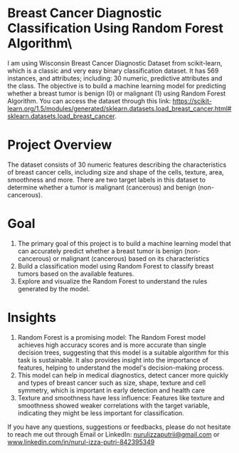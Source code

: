 # Breast Cancer Diagnostic Classification Using Random Forest Algorithm\
I am using Wisconsin Breast Cancer Diagnostic Dataset from scikit-learn, which is a classic and very easy binary classification dataset. It has 569 instances, and attributes; including: 30 numeric, predictive attributes and the class. The objective is to build a machine learning model for predicting whether a breast tumor is benign (0) or malignant (1) using Random Forest Algorithm. You can access the dataset through this link: https://scikit-learn.org/1.5/modules/generated/sklearn.datasets.load_breast_cancer.html#sklearn.datasets.load_breast_cancer.

# Project Overview
The dataset consists of 30 numeric features describing the characteristics of breast cancer cells, including size and shape of the cells, texture, area, smoothness and more. There are two target labels in this dataset to determine whether a tumor is malignant (cancerous) and benign (non-cancerous).

# Goal
1. The primary goal of this project is to build a machine learning model that can accurately predict whether a breast tumor is benign (non-cancerous) or malignant (cancerous) based on its characteristics
2. Build a classification model using Random Forest to classify breast tumors based on the available features.
3. Explore and visualize the Random Forest to understand the rules generated by the model.

# Insights
1. Random Forest is a promising model: The Random Forest model achieves high accuracy scores and is more accurate than single decision trees, suggesting that this model is a suitable algorithm for this task is sustainable. It also provides insight into the importance of features, helping to understand the model's decision-making process.
2. This model can help in medical diagnostics, detect cancer more quickly and types of breast cancer such as size, shape, texture and cell symmetry, which is important in early detection and health care
3. Texture and smoothness have less influence: Features like texture and smoothness showed weaker correlations with the target variable, indicating they might be less important for classification.

If you have any questions, suggestions or feedbacks, please do not hesitate to reach me out through Email or LinkedIn: nurulizzaputrii@gmail.com or www.linkedin.com/in/nurul-izza-putri-842395349
